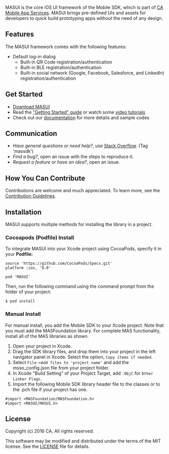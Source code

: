MASUI is the core iOS UI framework of the Mobile SDK, which is part of [CA Mobile App Services][mas.ca.com]. MASUI brings pre-defined UIs and assets for developers to quick build prototyping apps without the need of any design. 

## Features

The MASUI framework comes with the following features:

- Default log-in dialog
    + Built-in QR Code registration/authentication
    + Built-in BLE registration/authentication
    + Built-in social network (Google, Facebook, Salesforce, and LinkedIn) registration/authentication

## Get Started

- [Download MASUI][download] 
- Read the ["Getting Started" guide][get-started] or watch some [video tutorials][videos]
- Check out our [documentation][docs] for more details and sample codes


## Communication

- *Have general questions or need help?*, use [Stack Overflow][StackOverflow]. (Tag 'massdk')
- *Find a bug?*, open an issue with the steps to reproduce it.
- *Request a feature or have an idea?*, open an issue.

## How You Can Contribute

Contributions are welcome and much appreciated. To learn more, see the [Contribution Guidelines][contributing].

## Installation

MASUI supports multiple methods for installing the library in a project.

### Cocoapods (Podfile) Install

To integrate MASUI into your Xcode project using CocoaPods, specify it in your **Podfile:**

```
source 'https://github.com/CocoaPods/Specs.git'
platform :ios, '9.0'

pod 'MASUI'
```
Then, run the following command using the command prompt from the folder of your project:

```
$ pod install
```

### Manual Install

For manual install, you add the Mobile SDK to your Xcode project. Note that you must add the MASFoundation library. For complete MAS functionality, install all of the MAS libraries as shown.

1. Open your project in Xcode.
2. Drag the SDK library files, and drop them into your project in the left navigator panel in Xcode. Select the option, `Copy items if needed`.
3. Select `File->Add files to 'project name'` and add the msso_config.json file from your project folder.
4. In Xcode "Build Setting” of your Project Target, add `-ObjC` for `Other Linker Flags`.
5. Import the following Mobile SDK library header file to the classes or to the .pch file if your project has one.

```
#import <MASFoundation/MASFoundation.h>
#import <MASUI/MASUI.h>
```


## License

Copyright (c) 2016 CA. All rights reserved.

This software may be modified and distributed under the terms
of the MIT license. See the [LICENSE][license-link] file for details.

 [mag]: https://docops.ca.com/mag
 [mas.ca.com]: http://mas.ca.com/
 [get-started]: http://mas.ca.com/get-started/
 [docs]: http://mas.ca.com/docs/
 [blog]: http://mas.ca.com/blog/
 [videos]: https://www.ca.com/us/developers/mas/videos.html
 [StackOverflow]: http://stackoverflow.com/questions/tagged/massdk
 [download]: https://github.com/CAAPIM/iOS-MAS-UI/archive/master.zip
 [contributing]: https://github.com/CAAPIM/iOS-MAS-UI/blob/develop/CONTRIBUTING.md
 [license-link]: /LICENSE

